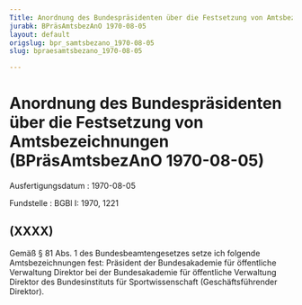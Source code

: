 ```yaml
---
Title: Anordnung des Bundespräsidenten über die Festsetzung von Amtsbezeichnungen
jurabk: BPräsAmtsbezAnO 1970-08-05
layout: default
origslug: bpr_samtsbezano_1970-08-05
slug: bpraesamtsbezano_1970-08-05

---
```


# Anordnung des Bundespräsidenten über die Festsetzung von Amtsbezeichnungen (BPräsAmtsbezAnO 1970-08-05)

Ausfertigungsdatum
:   1970-08-05

Fundstelle
:   BGBl I: 1970, 1221



## (XXXX)

Gemäß § 81 Abs. 1 des Bundesbeamtengesetzes setze ich folgende Amtsbezeichnungen fest:
Präsident der Bundesakademie für öffentliche Verwaltung
Direktor bei der Bundesakademie für öffentliche Verwaltung
Direktor des Bundesinstituts für Sportwissenschaft (Geschäftsführender Direktor).

